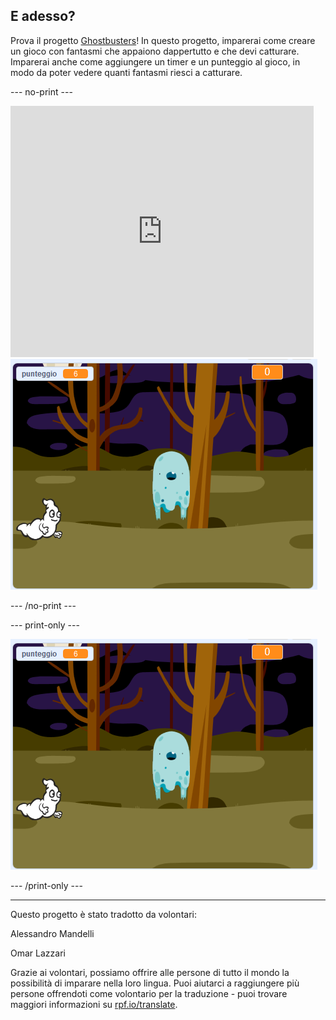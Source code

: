## E adesso?

Prova il progetto [Ghostbusters](https://projects.raspberrypi.org/it-IT/projects/ghostbusters?utm_source=pathway&utm_medium=whatnext&utm_campaign=projects)! In questo progetto, imparerai come creare un gioco con fantasmi che appaiono dappertutto e che devi catturare. Imparerai anche come aggiungere un timer e un punteggio al gioco, in modo da poter vedere quanti fantasmi riesci a catturare.

--- no-print ---

<div class="scratch-preview">
  <iframe allowtransparency="true" width="485" height="402" src="https://scratch.mit.edu/projects/embed/334699971/?autostart=false" frameborder="0" scrolling="no"></iframe>
  <img src="images/ghostbusters-static.png">
</div>

--- /no-print ---

--- print-only ---

![showcase](images/ghostbusters-static.png)

--- /print-only ---


***
Questo progetto è stato tradotto da volontari:

Alessandro Mandelli

Omar Lazzari

Grazie ai volontari, possiamo offrire alle persone di tutto il mondo la possibilità di imparare nella loro lingua. Puoi aiutarci a raggiungere più persone offrendoti come volontario per la traduzione - puoi trovare maggiori informazioni su [rpf.io/translate](https://rpf.io/translate).